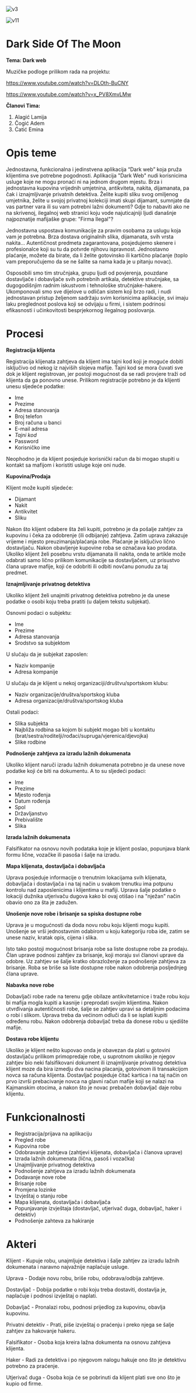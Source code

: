 ![v3](https://user-images.githubusercontent.com/37112830/37527609-b417ea18-2932-11e8-9ec6-ed63dcd9eb45.jpg)

![v11](https://user-images.githubusercontent.com/37112830/37527813-37dbb5e6-2933-11e8-8c82-dd2a3e6014a8.jpg)


# Dark Side Of The Moon

**Tema: Dark web**

Muzičke podloge prilikom rada na projektu:

https://www.youtube.com/watch?v=DLOth-BuCNY

https://www.youtube.com/watch?v=x_PV8XmvLMw

**Članovi Tima:**

1. Alagić Lamija  
2. Čogić Adem  
3. Ćatić Emina

# Opis teme

Jednostavna,  funkcionalna i jedinstvena aplikacija “Dark web” koja pruža klijentima sve potrebne pogodnosti.  Aplikacija "Dark Web" nudi korisnicima usluge koje ne mogu pronaći ni na jednom drugom mjestu. Brza i jednostavna kupovina vrijednih umjetnina, antikviteta, nakita, dijamanata, pa čak i iznajmljivanje privatnih detektiva. Želite kupiti sliku svog omiljenog umjetnika, želite u svojoj privatnoj kolekciji imati skupi dijamant, sumnjate da vas partner vara ili su vam potrebni lažni dokumenti? Gdje to nabaviti ako ne na skrivenoj, ilegalnoj web stranici koju vode najuticajniji ljudi današnje najpoznatije mafijaške grupe: "Firma Ilegal"?

Jednostavna uspostava komunikacije za pravim osobama za uslugu koja vam je potrebna. Brza dostava originalnih slika, dijamanata, svih vrsta nakita... Autentičnost predmeta zagarantovana, posjedujemo skenere i profesionalce koji su tu da potvrde njihovu ispravnost. Jednostavno plaćanje, možete da birate, da li želite gotovinsko ili kartično plaćanje (toplo vam preporučujemo da se ne šalite sa nama kada je u pitanju novac).

Osposobili smo tim stručnjaka, grupu ljudi od povjerenja, pouzdane dostavljače i dobavljače svih potrebnih artikala, detektive stručnjake, sa dugogodišnjim radnim iskustvom i tehnološke stručnjake-hakere. Ukomponovali smo sve dijelove u odličan sistem koji brzo radi, i nudi jednostavan pristup željenom sadržaju svim korisnicima aplikacije, svi imaju laku preglednost poslova koji se odvijaju u firmi, i sistem podrinosi efikasnosti i učinkovitosti besprjekornog ilegalnog poslovanja.

# Procesi 

**Registracija klijenta**

Registracija klijenata zahtjeva da klijent ima tajni kod koji je moguće dobiti isključivo od nekog iz najviših slojeva mafije. Tajni kod se mora čuvati sve dok je klijent registrovan, jer postoji mogućnost da se radi provjere traži od klijenta da ga ponovno unese. 
Prilikom registracije potrebno je da klijenti unesu sljedeće podatke:
 - Ime
 - Prezime
 - Adresa stanovanja
 - Broj telefon
 - Broj računa u banci
 - E-mail adresa
 - _Tajni kod_
 - Password 
 - Korisničko ime
 
 Neophodno je da klijent posjeduje korisnički račun da bi mogao stupiti u kontakt sa mafijom i koristiti usluge koje oni nude. 

**Kupovina/Prodaja**

Klijent može kupiti sljedeće:
- Dijamant
- Nakit
- Antikvitet
- Sliku

Nakon što klijent odabere šta želi kupiti, potrebno je da pošalje zahtjev za kupovinu i čeka za odobrenje (ili odbijanje) zahtjeva. Zatim uprava zakazuje vrijeme i mjesto preuzimanja/plaćanja robe. Plaćanje je isključivo lično dostavljaču. Nakon obavljenje kupovine roba se označava kao prodata.
Ukoliko klijent želi posebnu vrstu dijamanata ili nakita, onda te artikle može odabrati samo lično prilikom komunikacije sa dostavljačem, uz prisustvo člana uprave mafije, koji će odobriti ili odbiti novčanu ponudu za taj predmet.

**Iznajmljivanje privatnog detektiva**

Ukoliko klijent želi unajmiti privatnog detektiva potrebno je da unese podatke o osobi koju treba pratiti (u daljem tekstu subjekat).

 Osnovni podaci o subjektu:
 
 - Ime
 - Prezime
 - Adresa stanovanja
 - Srodstvo sa subjektom
 
U slučaju da je subjekat zaposlen:

   - Naziv kompanije
   - Adresa kompanije
  
U slučaju da je klijent u nekoj organizaciji/društvu/sportskom klubu:

  - Naziv organizacije/društva/sportskog kluba 
  - Adresa organizacije/društva/sportskog kluba

Ostali podaci:

- Slika subjekta 
- Najbliža rodbina sa kojom bi subjekt mogao biti u kontaktu (brat/sestra/roditelji/rođaci/supruga/vjerenica/djevojka) 
- Slike rodbine

**Podnošenje zahtjeva za izradu lažnih dokumenata**

Ukoliko klijent naruči izradu lažnih dokumenata potrebno je da unese nove podatke koji će biti na dokumentu. A to su sljedeći podaci:

 - Ime
 - Prezime
 - Mjesto rođenja
 - Datum rođenja
 - Spol
 - Državljanstvo
 - Prebivalište
 - Slika
 
 **Izrada lažnih dokumenata**
 
 Falsifikator na osnovu novih podataka koje je klijent poslao, popunjava blank formu lične, vozačke ili pasoša i šalje na izradu.
 
 **Mapa klijenata, dostavljača i dobavljača**
 
 Uprava posjeduje informacije o trenutnim lokacijama svih klijenata, dobavljača i dostavljača i na taj način u svakom trenutku ima potpunu kontrolu nad zaposlenicima i klijentima u mafiji. Uprava šalje podatke o lokaciji dužnika utjerivaču dugova kako bi ovaj otišao i na "nježan" način obavio ono za šta je zadužen.
 
 **Unošenje nove robe i brisanje sa spiska dostupne robe**
 
 Uprava je u mogućnosti da doda novu robu koju klijenti mogu kupiti. Unošenje se vrši jednostavnim odabirom u koju kategoriju roba ide, zatim se unese naziv, kratak opis, cijena i slika.
 
 Isto tako postoji mogućnost brisanja robe sa liste dostupne robe za prodaju. Član uprave podnosi zahtjev za brisanje, koji moraju svi članovi uprave da odobre. Uz zahtjev se šalje kratko obrazloženje za podnošenje zahtjeva za brisanje. Roba se briše sa liste dostupne robe nakon odobrenja posljednjeg člana uprave.
 
 **Nabavka nove robe**
 
 Dobavljači robe rade na terenu gdje obilaze antikvitetarnice i traže robu koju bi mafija mogla kupiti a kasnije i preprodati svojim klijentima. Nakon utvrđivanja autentičnosti robe, šalje se zahtjev upravi sa detaljnim podacima o robi i slikom. Uprava treba da većinom odluči da li se isplati kupiti određenu robu. Nakon odobrenja dobavljač treba da donese robu u sjedište mafije.
 
 **Dostava robe klijentu**
 
 Ukoliko je klijent nešto kupovao onda je obavezan da plati u gotovini dostavljaču prilikom primopredaje robe, u suprotnom ukoliko je njegov zahtjev bio neki falsifikovani dokument ili iznajmljivanje privatnog detektiva klijent moze da bira izmedju dva nacina placanja, gotovinom ili transakcijom novca sa računa klijenta. Dostavljač posjeduje čitač kartica i na taj način on prvo izvrši prebacivanje novca na glavni račun mafije koji se nalazi na Kajmanskim otocima, a nakon što je novac prebačen dobavljač daje robu klijentu.

# Funkcionalnosti

- Registracija/prijava na aplikaciju
- Pregled robe 
- Kupovina robe
- Odobravanje zahtjeva (zahtjevi klijenata, dobavljača i članova uprave)
- Izrada lažnih dokumenata (lična, pasoš i vozačka)
- Unajmljivanje privatnog detektiva
- Podnošenje zahtjeva za izradu lažnih dokumenata
- Dodavanje nove robe
- Brisanje robe
- Promjena lozinke
- Izvještaj o stanju robe
- Mapa klijenata, dostavljača i dobavljača
- Popunjavanje izvještaja (dostavljač, utjerivač duga, dobavljač, haker i detektiv)
- Podnošenje zahteva za hakiranje


# Akteri

Klijent - Kupuje robu, unajmljuje detektiva i šalje zahtjev za izradu lažnih dokumenata i naravno najvažnije naplaćuje usluge. 

Uprava - Dodaje novu robu, briše robu, odobrava/odbija zahtjeve.

Dostavljač - Dobija podatke o robi koju treba dostaviti, dostavlja je, naplaćuje i podnosi izvještaj o naplati.  

Dobavljač - Pronalazi robu, podnosi prijedlog za kupovinu, obavlja kupovinu.

Privatni detektiv - Prati, piše izvještaj o praćenju i preko njega se šalje zahtjev za hakovanje hakeru. 

Falsifikator - Osoba koja kreira lažna dokumenta na osnovu zahtjeva klijenta. 

Haker - Radi za detektiva i po njegovom nalogu hakuje ono što je detektivu potrebno za praćenje. 

Utjerivač duga - Osoba koja će se pobrinuti da klijent plati sve ono što je kupio od firme.
